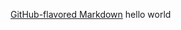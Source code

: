 [GitHub-flavored Markdown](https://guides.github.com/features/mastering-markdown/)
hello world     
